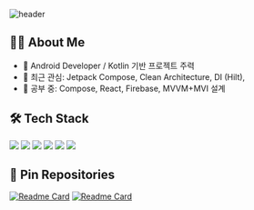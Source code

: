 ![header](https://capsule-render.vercel.app/api?type=waving&color=auto&height=280&text=Hyunuk's%20GitHub&fontSize=60&fontAlignY=40&desc=Welcome%20to%20my%20space!&descAlignY=60&fontColor=ffffff)

## 👨‍💻 About Me
- 💼 Android Developer / Kotlin 기반 프로젝트 주력
- 🌱 최근 관심: Jetpack Compose, Clean Architecture, DI (Hilt), 
- 🧠 공부 중: Compose, React, Firebase, MVVM+MVI 설계

## 🛠️ Tech Stack
<p>
  <img src="https://img.shields.io/badge/Kotlin-7F52FF?style=flat&logo=kotlin&logoColor=white"/>
  <img src="https://img.shields.io/badge/Jetpack Compose-4285F4?style=flat&logo=android&logoColor=white"/>
  <img src="https://img.shields.io/badge/Hilt-34A853?style=flat&logo=google&logoColor=white"/>
  <img src="https://img.shields.io/badge/Room-6DB33F?style=flat&logo=sqlite&logoColor=white"/>
  <img src="https://img.shields.io/badge/Firebase-FFCA28?style=flat&logo=firebase&logoColor=white"/>
  <img src="https://img.shields.io/badge/GitHub-181717?style=flat&logo=github&logoColor=white"/>
</p>


## 📌 Pin Repositories
[![Readme Card](https://github-readme-stats.vercel.app/api/pin/?username=hyunuk-Jeong&repo=flos-client&theme=gruvbox)](https://github.com/hyunuk-Jeong/flos-client)
[![Readme Card](https://github-readme-stats.vercel.app/api/pin/?username=hyunuk-Jeong&repo=portfolio-web&theme=gruvbox)](https://github.com/hyunuk-Jeong/portfolio-web)

